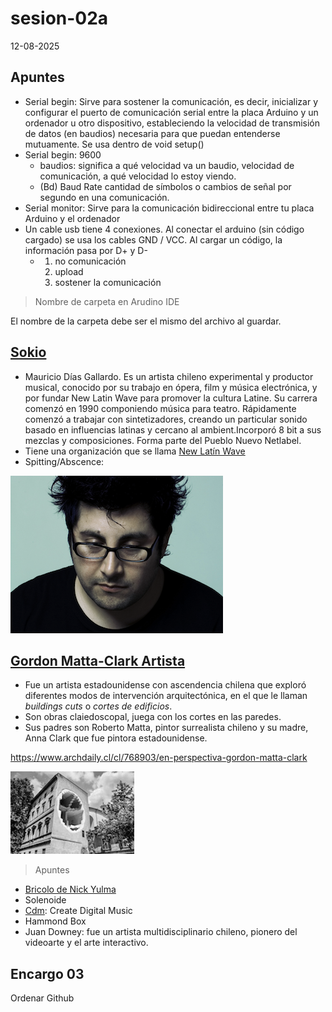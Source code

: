 # sesion-02a

12-08-2025

## Apuntes

- Serial begin: Sirve para sostener la comunicación, es decir, inicializar y configurar el puerto de comunicación serial entre la placa Arduino y un ordenador u otro dispositivo, estableciendo la velocidad de transmisión de datos (en baudios) necesaria para que puedan entenderse mutuamente. Se usa dentro de void setup()
- Serial begin: 9600
  - baudios: significa a qué velocidad va un baudio, velocidad de comunicación, a qué velocidad lo estoy viendo.
  - (Bd) Baud Rate cantidad de símbolos o cambios de señal por segundo en una comunicación.
- Serial monitor: Sirve para la comunicación bidireccional entre tu placa Arduino y el ordenador
- Un cable usb tiene 4 conexiones. Al conectar el arduino (sin código cargado) se usa los cables GND / VCC. Al cargar un código, la información pasa por D+ y D-
  - 1. no comunicación
    2. upload
    3. sostener la comunicación 

> Nombre de carpeta en Arudino IDE

El nombre de la carpeta debe ser el mismo del archivo al guardar. 

## [Sokio](https://pueblonuevo.cl/bios/sokio/)

- Mauricio Días Gallardo. Es un artista chileno experimental y productor musical, conocido por su trabajo en ópera, film y música electrónica, y por fundar New Latin Wave para promover la cultura Latine. Su carrera comenzó en 1990 componiendo música para teatro. Rápidamente comenzó a trabajar con sintetizadores, creando un particular sonido basado en influencias latinas y cercano al ambient.Incorporó 8 bit a sus mezclas y composiciones. Forma parte del Pueblo Nuevo Netlabel.
- Tiene una organización que se llama [New Latín Wave](https://newlatinwave.com/team)
- Spitting/Abscence:

![Sokio](./imagenes/sokioImagen.png)

## [Gordon Matta-Clark Artista](https://es.wikipedia.org/wiki/Gordon_Matta-Clark)

- Fue un artista estadounidense con ascendencia chilena que exploró diferentes modos de intervención arquitectónica, en el que le llaman *buildings cuts* o *cortes de edificios*.
- Son obras claiedoscopal, juega con los cortes en las paredes.
- Sus padres son Roberto Matta, pintor surrealista chileno y su madre, Anna Clark que fue pintora estadounidense.

<https://www.archdaily.cl/cl/768903/en-perspectiva-gordon-matta-clark>

![Gordon Matta Clark](./imagenes/gordonMattaClark.jpg)

> Apuntes

- [Bricolo de Nick Yulma](https://www.nysoundworks.org/)
- Solenoide
- [Cdm](https://cdm.link/): Create Digital Music
- Hammond Box
- Juan Downey: fue un artista multidisciplinario chileno, pionero del videoarte y el arte interactivo.

## Encargo 03

Ordenar Github
